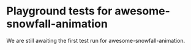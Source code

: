 # Playground tests for awesome-snowfall-animation
We are still awaiting the first test run for awesome-snowfall-animation.
